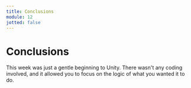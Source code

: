 ```yaml
---
title: Conclusions
module: 12
jotted: false
---
```


# Conclusions

This week was just a gentle beginning to Unity.  There wasn't any coding involved, and it allowed you to focus on the logic of what you wanted it to do.